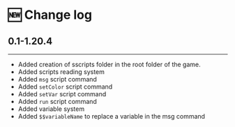 # 🆕 Change log

## 0.1-1.20.4

***

* Added creation of sscripts folder in the root folder of the game.
* Added scripts reading system
* Added `msg` script command
* Added `setColor` script command
* Added `setVar` script command
* Added `run` script command
* Added variable system
* Added `$$variableName` to replace a variable in the msg command
